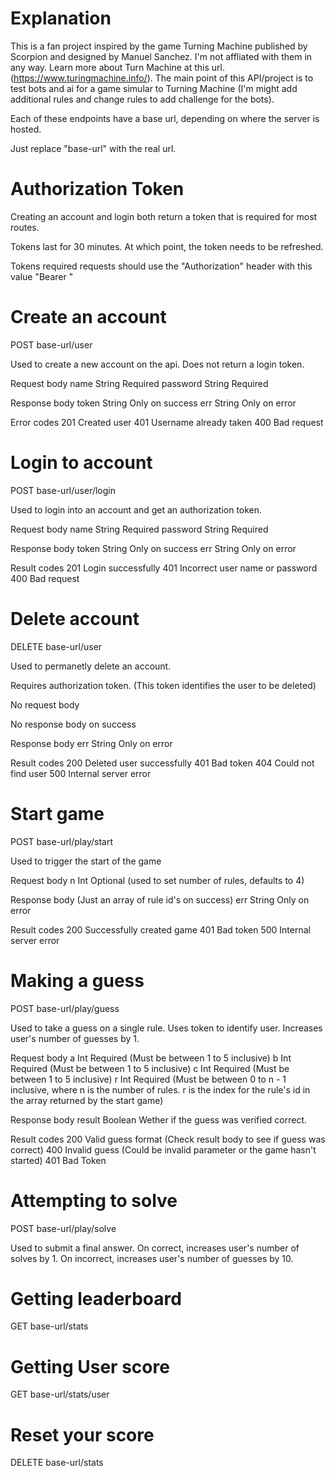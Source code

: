 # Explanation
This is a fan project inspired by the game Turning Machine published by Scorpion and designed by Manuel Sanchez. I'm not affliated with them in any way. Learn more about Turn Machine at this url. (https://www.turingmachine.info/). The main point of this API/project is to test bots and ai for a game simular to Turning Machine (I'm might add additional rules and change rules to add challenge for the bots). 

Each of these endpoints have a base url, depending on where the server is hosted. 

Just replace "base-url" with the real url.


# Authorization Token

Creating an account and login both return a token that is required for most routes.

Tokens last for 30 minutes. At which point, the token needs to be refreshed.

Tokens required requests should use the "Authorization" header with this value "Bearer <token value>"


# Create an account

POST base-url/user

Used to create a new account on the api. Does not return a login token. 

Request body 
name            String          Required
password        String          Required

Response body
token           String          Only on success
err             String          Only on error

Error codes
201             Created user
401             Username already taken
400             Bad request


# Login to account

POST base-url/user/login

Used to login into an account and get an authorization token.

Request body
name            String          Required
password        String          Required

Response body
token           String          Only on success
err             String          Only on error

Result codes
201             Login successfully
401             Incorrect user name or password
400             Bad request


# Delete account

DELETE base-url/user

Used to permanetly delete an account.

Requires authorization token. (This token identifies the user to be deleted)

No request body

No response body on success

Response body
err             String          Only on error

Result codes
200             Deleted user successfully
401             Bad token
404             Could not find user
500             Internal server error


# Start game

POST base-url/play/start

Used to trigger the start of the game

Request body
n               Int             Optional (used to set number of rules, defaults to 4)

Response body
(Just an array of rule id's on success)
err             String          Only on error

Result codes
200             Successfully created game
401             Bad token
500             Internal server error


# Making a guess

POST base-url/play/guess

Used to take a guess on a single rule. Uses token to identify user. Increases user's number of guesses by 1. 

Request body
a               Int             Required (Must be between 1 to 5 inclusive)
b               Int             Required (Must be between 1 to 5 inclusive)
c               Int             Required (Must be between 1 to 5 inclusive)
r               Int             Required (Must be between 0 to n - 1 inclusive, where n is the number of rules. r is the index for the rule's id in the array returned by the start game)

Response body
result          Boolean         Wether if the guess was verified correct. 

Result codes
200             Valid guess format (Check result body to see if guess was correct)
400             Invalid guess (Could be invalid parameter or the game hasn't started)
401             Bad Token


# Attempting to solve

POST base-url/play/solve

Used to submit a final answer. On correct, increases user's number of solves by 1. On incorrect, increases user's number of guesses by 10. 

# Getting leaderboard

GET base-url/stats

# Getting User score

GET base-url/stats/user

# Reset your score

DELETE base-url/stats